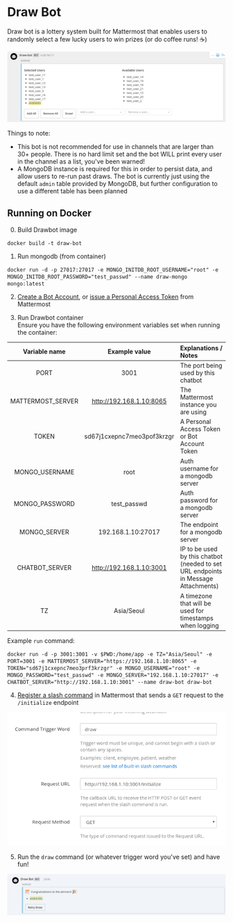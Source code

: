 # Draw Bot
Draw bot is a lottery system built for Mattermost that enables users to randomly select a few lucky users to win prizes (or do coffee runs! :coffee:)

![](readme_assets/drawbot.png)

Things to note:
* This bot is not recommended for use in channels that are larger than 30+ people. There is no hard limit set and the bot WILL print every user in the channel as a list, you've been warned!
* A MongoDB instance is required for this in order to persist data, and allow users to re-run past draws. The bot is currently just using the default `admin` table provided by MongoDB, but further configuration to use a different table has been planned

## Running on Docker
0. Build Drawbot image
```
docker build -t draw-bot
```

1. Run mongodb (from container)
```
docker run -d -p 27017:27017 -e MONGO_INITDB_ROOT_USERNAME="root" -e MONGO_INITDB_ROOT_PASSWORD="test_passwd" --name draw-mongo mongo:latest
```

2. [Create a Bot Account](https://docs.mattermost.com/developer/bot-accounts.html#user-interface-ui), or [issue a Personal Access Token](https://docs.mattermost.com/developer/personal-access-tokens.html#creating-a-personal-access-token) from Mattermost

3. Run Drawbot container  
Ensure you have the following environment variables set when running the container:

| Variable name | Example value | Explanations / Notes |
| :--: | :--: | :-- |
| PORT | 3001 | The port being used by this chatbot |
| MATTERMOST_SERVER | http://192.168.1.10:8065 | The Mattermost instance you are using |
| TOKEN | sd67j1cxepnc7meo3pof3krzgr | A Personal Access Token or Bot Account Token |
| MONGO_USERNAME | root | Auth username for a mongodb server |
| MONGO_PASSWORD | test_passwd | Auth password for a mongodb server |
| MONGO_SERVER | 192.168.1.10:27017 | The endpoint for a mongodb server |
| CHATBOT_SERVER | http://192.168.1.10:3001 | IP to be used by this chatbot (needed to set URL endpoints in Message Attachments) |
| TZ | Asia/Seoul | A timezone that will be used for timestamps when logging |

Example `run` command:
```
docker run -d -p 3001:3001 -v $PWD:/home/app -e TZ="Asia/Seoul" -e PORT=3001 -e MATTERMOST_SERVER="https://192.168.1.10:8065" -e TOKEN="sd67j1cxepnc7meo3prf3krzgr" -e MONGO_USERNAME="root" -e MONGO_PASSWORD="test_passwd" -e MONGO_SERVER="192.168.1.10:27017" -e CHATBOT_SERVER="http://192.168.1.10:3001" --name draw-bot draw-bot
```

4. [Register a slash command](https://docs.mattermost.com/developer/slash-commands.html#custom-slash-command) in Mattermost that sends a `GET` request to the `/initialize` endpoint

![](readme_assets/slash_command_config.png)

5. Run the `draw` command (or whatever trigger word you've set) and have fun!

![](readme_assets/drawbot_win.png)